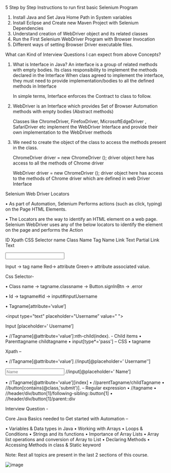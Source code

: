 5 Step by Step Instructions to run first basic Selenium Program



1.	Install Java and Set Java Home Path in System variables
2.	Install Eclipse and Create new Maven Project with Selenium Dependencies
3.	Understand creation of WebDriver object and its related classes
4.	Run the First Selenium WebDriver Program with Browser Invocation
5.	Different ways of setting Browser Driver executable files.



What can Kind of Interview Questions I can expect from above Concepts?























1.  What is Interface in Java?
        An interface is a group of related methods with empty bodies.
        Its class responsibility to implement the methods declared in the Interface
        When class agreed to implement the interface, they must need to provide implementation/bodies to all the defined methods in Interface

    In simple terms, Interface enforces the Contract to class to follow. 
        
  2. WebDriver is an Interface which provides Set of Browser Automation methods with empty bodies (Abstract methods)

      Classes like ChromeDriver, FirefoxDriver, MicrosoftEdgeDriver , SafariDriver etc implement the WebDriver Interface
      and provide their own implementation to the WebDriver methods 

   3. We need to create the object of the class to access the methods present in the class.

      ChromeDriver driver = new ChromeDriver ();
      driver object here has access to all the methods of Chrome driver 

      WebDriver driver = new ChromeDriver ();
      driver object here has access to the methods of Chrome driver which are defined in web Driver Interface













Selenium Web Driver Locators

•	As part of Automation, Selenium Performs actions (such as click, typing) on the Page HTML Elements.

•	The Locators are the way to identify an HTML element on a web page. 
Selenium WebDriver uses any of the below locators to identify the element on the page and performs the Action 


ID
Xpath
CSS Selector
name
Class Name
Tag Name
Link Text
Partial Link Text


<input type="text" placeholder="Username" id= “inputUsername”  value=" ">




Input -> tag name
Red-> attribute 
Green-> attribute associated value. 





Css Selector-

•	Class name -> tagname.classname ->  Button.signInBtn -> .error

•	Id -> tagname#id      ->   input#inputUsername

•	Tagname[attribute=’value’]

<input type="text" placeholder="Username” value=" ">

Input [placeholder=’ Username’]

•	//Tagname[@attribute=’value’]:nth-child(index). -  Child items
•	Parenttagname childtagname
•	input[type*='pass'] – CSS
•	tagname




Xpath –

•	//Tagname[@attribute=’value’]
//input[@placeholder=’ Username’’]

<input type="text" placeholder="Name">
//input[@placeholder=’ Name’]

•	//Tagname[@attribute=’value’][index]
•	//parentTagname/childTagname
•	//button[contains(@class,'submit')].  – Regular expression 
•	//tagname
•	//header/div/button[1]/following-sibling::button[1]
•	//header/div/button[1]/parent::div








Interview Question -

Core Java Basics needed to Get started with Automation –

•	Variables & Data types in Java
•	Working with Arrays
•	Loops & Conditions
•	Strings and its functions
•	Importance of Array Lists 
•	Array list operations and conversion of Array to List
•	Declaring Methods 
•	Accessing Methods in class & Static keyword









Note: Rest all topics are present in the last 2 sections of this course. 


![image](https://user-images.githubusercontent.com/104607577/170909560-66e650c9-c877-4ffa-8e7d-92a68f8f6ff5.png)
